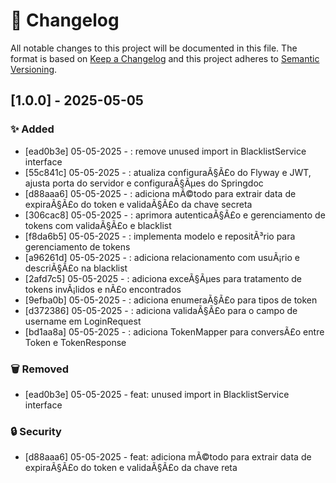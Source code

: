 # 📝 Changelog
All notable changes to this project will be documented in this file.
The format is based on [Keep a Changelog](https://keepachangelog.com/)
and this project adheres to [Semantic Versioning](https://semver.org/).

## [1.0.0] - 2025-05-05

### ✨ Added
- [ead0b3e] 05-05-2025 - : remove unused import in BlacklistService interface
- [55c841c] 05-05-2025 - : atualiza configuraÃ§Ã£o do Flyway e JWT, ajusta porta do servidor e configuraÃ§Ãµes do Springdoc
- [d88aaa6] 05-05-2025 - : adiciona mÃ©todo para extrair data de expiraÃ§Ã£o do token e validaÃ§Ã£o da chave secreta
- [306cac8] 05-05-2025 - : aprimora autenticaÃ§Ã£o e gerenciamento de tokens com validaÃ§Ã£o e blacklist
- [f8da6b5] 05-05-2025 - : implementa modelo e repositÃ³rio para gerenciamento de tokens
- [a96261d] 05-05-2025 - : adiciona relacionamento com usuÃ¡rio e descriÃ§Ã£o na blacklist
- [2afd7c5] 05-05-2025 - : adiciona exceÃ§Ãµes para tratamento de tokens invÃ¡lidos e nÃ£o encontrados
- [9efba0b] 05-05-2025 - : adiciona enumeraÃ§Ã£o para tipos de token
- [d372386] 05-05-2025 - : adiciona validaÃ§Ã£o para o campo de username em LoginRequest
- [bd1aa8a] 05-05-2025 - : adiciona TokenMapper para conversÃ£o entre Token e TokenResponse

### 🗑️ Removed
- [ead0b3e] 05-05-2025 - feat:  unused import in BlacklistService interface

### 🔒 Security
- [d88aaa6] 05-05-2025 - feat: adiciona mÃ©todo para extrair data de expiraÃ§Ã£o do token e validaÃ§Ã£o da chave reta


[Unreleased]: https://github.com/douglas-dreer/security-guard/compare/v1.0.0...main
[v1.0.0]: https://github.com/douglas-dreer/security-guard/releases/tag/v1.0.0
